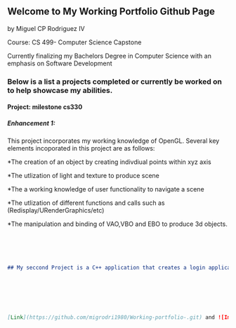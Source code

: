## Welcome to My Working Portfolio Github Page
by Miguel CP Rodriguez IV 

Course: CS 499- Computer Science Capstone  

Currently finalizing my Bachelors Degree in Computer Science with an emphasis on Software Development 


### Below is a list a projects completed or currently be worked on to help showcase my abilities.  

#### Project: milestone cs330

##### Enhancement 1:

This project incorporates my working knowledge of OpenGL.
Several key elements incoporated in this project are as follows:


*The creation of an object by creating indivdiual points within xyz axis

*The utlization of light and texture to produce scene 

*The a working knowledge of user functionality to navigate a scene

*The utlization of different functions and calls such as (Redisplay/URenderGraphics/etc)

*The manipulation and binding of VAO,VBO and EBO to produce 3d objects. 




```markdown





## My seccond Project is a C++ application that creates a login application and utilizes SQL functionality







[Link](https://github.com/migrodri1980/Working-portfolio-.git) and ![Image](src)
```

